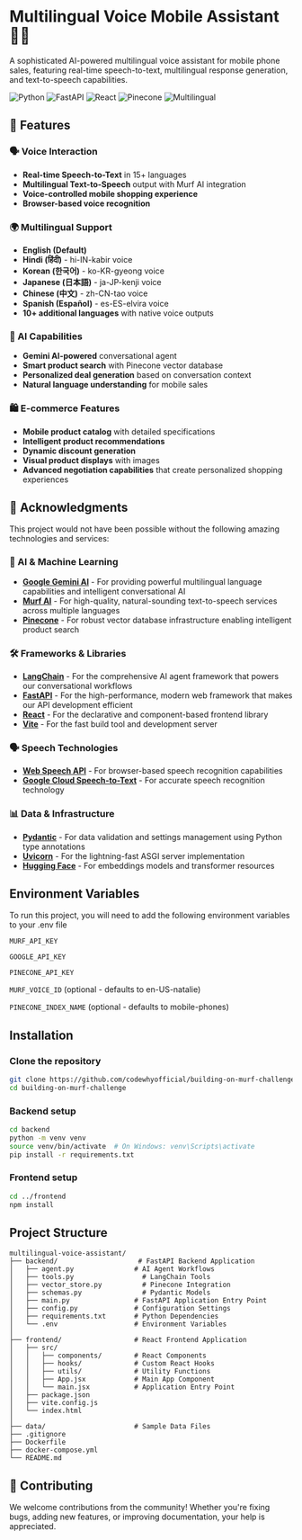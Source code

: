 # Multilingual Voice Mobile Assistant 🎤📱

A sophisticated AI-powered multilingual voice assistant for mobile phone sales, featuring real-time speech-to-text, multilingual response generation, and text-to-speech capabilities.

![Python](https://img.shields.io/badge/Python-3.9%2B-blue)
![FastAPI](https://img.shields.io/badge/FastAPI-0.104%2B-green)
![React](https://img.shields.io/badge/React-18%2B-blue)
![Pinecone](https://img.shields.io/badge/Pinecone-VectorDB-orange)
![Multilingual](https://img.shields.io/badge/Multilingual-15%2B_Languages-yellow)

## 🌟 Features

### 🗣️ Voice Interaction
- **Real-time Speech-to-Text** in 15+ languages
- **Multilingual Text-to-Speech** output with Murf AI integration
- **Voice-controlled mobile shopping experience**
- **Browser-based voice recognition**

### 🌍 Multilingual Support
- **English (Default)**
- **Hindi (हिंदी)** - hi-IN-kabir voice
- **Korean (한국어)** - ko-KR-gyeong voice  
- **Japanese (日本語)** - ja-JP-kenji voice
- **Chinese (中文)** - zh-CN-tao voice
- **Spanish (Español)** - es-ES-elvira voice
- **10+ additional languages** with native voice outputs

### 🤖 AI Capabilities
- **Gemini AI-powered** conversational agent
- **Smart product search** with Pinecone vector database
- **Personalized deal generation** based on conversation context
- **Natural language understanding** for mobile sales

### 🛍️ E-commerce Features
- **Mobile product catalog** with detailed specifications
- **Intelligent product recommendations**
- **Dynamic discount generation**
- **Visual product displays** with images
- **Advanced negotiation capabilities** that create personalized shopping experiences

## 🙏 Acknowledgments

This project would not have been possible without the following amazing technologies and services:

### 🤖 AI & Machine Learning
- **[Google Gemini AI](https://ai.google.dev/)** - For providing powerful multilingual language capabilities and intelligent conversational AI
- **[Murf AI](https://murf.ai/)** - For high-quality, natural-sounding text-to-speech services across multiple languages
- **[Pinecone](https://www.pinecone.io/)** - For robust vector database infrastructure enabling intelligent product search

### 🛠️ Frameworks & Libraries
- **[LangChain](https://www.langchain.com/)** - For the comprehensive AI agent framework that powers our conversational workflows
- **[FastAPI](https://fastapi.tiangolo.com/)** - For the high-performance, modern web framework that makes our API development efficient
- **[React](https://reactjs.org/)** - For the declarative and component-based frontend library
- **[Vite](https://vitejs.dev/)** - For the fast build tool and development server

### 🗣️ Speech Technologies
- **[Web Speech API](https://developer.mozilla.org/en-US/docs/Web/API/Web_Speech_API)** - For browser-based speech recognition capabilities
- **[Google Cloud Speech-to-Text](https://cloud.google.com/speech-to-text)** - For accurate speech recognition technology

### 📊 Data & Infrastructure
- **[Pydantic](https://pydantic-docs.helpmanual.io/)** - For data validation and settings management using Python type annotations
- **[Uvicorn](https://www.uvicorn.org/)** - For the lightning-fast ASGI server implementation
- **[Hugging Face](https://huggingface.co/)** - For embeddings models and transformer resources



## Environment Variables

To run this project, you will need to add the following environment variables to your .env file

`MURF_API_KEY`

`GOOGLE_API_KEY`

`PINECONE_API_KEY`

`MURF_VOICE_ID` (optional - defaults to en-US-natalie)

`PINECONE_INDEX_NAME` (optional - defaults to mobile-phones)


## Installation


### Clone the repository
```bash
git clone https://github.com/codewhyofficial/building-on-murf-challenge.git
cd building-on-murf-challenge
```

### Backend setup
```bash
cd backend
python -m venv venv
source venv/bin/activate  # On Windows: venv\Scripts\activate
pip install -r requirements.txt
```

### Frontend setup
```bash
cd ../frontend
npm install
```
## Project Structure
```
multilingual-voice-assistant/
├── backend/                    # FastAPI Backend Application
│   ├── agent.py               # AI Agent Workflows
│   ├── tools.py                 # LangChain Tools
│   ├── vector_store.py          # Pinecone Integration
│   ├── schemas.py               # Pydantic Models
│   ├── main.py                # FastAPI Application Entry Point
│   ├── config.py              # Configuration Settings
│   ├── requirements.txt       # Python Dependencies
│   └── .env                   # Environment Variables
│
├── frontend/                  # React Frontend Application
│   ├── src/
│   │   ├── components/        # React Components
│   │   ├── hooks/             # Custom React Hooks
│   │   ├── utils/             # Utility Functions
│   │   ├── App.jsx            # Main App Component
│   │   └── main.jsx           # Application Entry Point
│   ├── package.json
│   ├── vite.config.js
│   └── index.html
│
├── data/                      # Sample Data Files
├── .gitignore
├── Dockerfile
├── docker-compose.yml
└── README.md
```

## 🤝 Contributing
We welcome contributions from the community! Whether you're fixing bugs, adding new features, or improving documentation, your help is appreciated.
